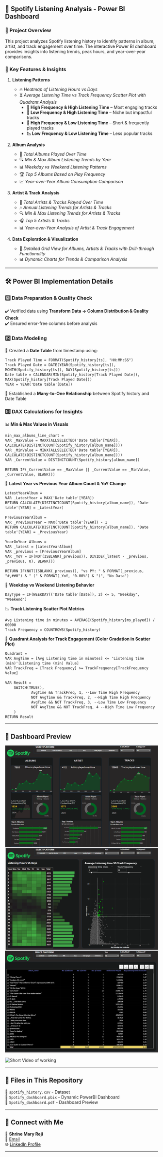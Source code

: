 ## 🎵 Spotify Listening Analysis - Power BI Dashboard

### 📌 Project Overview
This project analyzes Spotify listening history to identify patterns in album, artist, and track engagement over time. The interactive Power BI dashboard provides insights into listening trends, peak hours, and year-over-year comparisons.

### 🚀 Key Features & Insights
1. **Listening Patterns**  
   - 🔥 *Heatmap of Listening Hours vs Days*  
   - ⏳ *Average Listening Time vs Track Frequency Scatter Plot with Quadrant Analysis*  
     - **🎯 High Frequency & High Listening Time** – Most engaging tracks  
     - **📌 Low Frequency & High Listening Time** – Niche but impactful tracks  
     - **🔄 High Frequency & Low Listening Time** – Short & frequently played tracks  
     - **📉 Low Frequency & Low Listening Time** – Less popular tracks  

2. **Album Analysis**  
   - 📅 *Total Albums Played Over Time*  
   - 🔍 *Min & Max Album Listening Trends by Year*  
   - 📊 *Weekday vs Weekend Listening Patterns*  
   - 🏆 *Top 5 Albums Based on Play Frequency*  
   - 📈 *Year-over-Year Album Consumption Comparison*

3. **Artist & Track Analysis**  
   - 🎤 *Total Artists & Tracks Played Over Time*  
   - 🎶 *Annual Listening Trends for Artists & Tracks*  
   - 🔍 *Min & Max Listening Trends for Artists & Tracks*  
   - 🎧 *Top 5 Artists & Tracks*  
   - 📊 *Year-over-Year Analysis of Artist & Track Engagement*

4. **Data Exploration & Visualization**  
   - 📜 *Detailed Grid View for Albums, Artists & Tracks with Drill-through Functionality*  
   - 📊 *Dynamic Charts for Trends & Comparison Analysis*

---

## 🛠️ Power BI Implementation Details

### 1️⃣ Data Preparation & Quality Check  
✔️ Verified data using **Transform Data → Column Distribution & Quality Check**  
✔️ Ensured error-free columns before analysis  

### 2️⃣ Data Modeling  
🔗 Created a **Date Table** from timestamp using:  
```DAX
Track Played Time = FORMAT(Spotify_history[ts], "HH:MM:SS")
Track Played Date = DATE(YEAR(Spotify_history[ts]), MONTH(Spotify_history[ts]), DAY(Spotify_history[ts]))
Date table = CALENDAR(MIN(Spotify_history[Track Played Date]), MAX(Spotify_history[Track Played Date]))
YEAR = YEAR('Date table'[Date])
```
🔗 Established a **Many-to-One Relationship** between Spotify history and Date Table  

### 3️⃣ DAX Calculations for Insights  
📊 **Min & Max Values in Visuals**  
```DAX
min_max_albums_line_chart = 
VAR _MaxValue = MAXX(ALLSELECTED('Date table'[YEAR]), CALCULATE(DISTINCTCOUNT(Spotify_history[album_name])))
VAR _MinValue = MINX(ALLSELECTED('Date table'[YEAR]), CALCULATE(DISTINCTCOUNT(Spotify_history[album_name])))
VAR _CurrentValue = DISTINCTCOUNT(Spotify_history[album_name])

RETURN IF(_CurrentValue == _MaxValue || _CurrentValue == _MinValue, _CurrentValue, BLANK())
```
📆 **Latest Year vs Previous Year Album Count & YoY Change**  
```DAX
LatestYearAlbum = 
VAR _LatestYear = MAX('Date table'[YEAR])
RETURN CALCULATE(DISTINCTCOUNT(Spotify_history[album_name]), 'Date table'[YEAR] = _LatestYear)

PreviousYearAlbum = 
VAR _PreviousYear = MAX('Date table'[YEAR]) - 1
RETURN CALCULATE(DISTINCTCOUNT(Spotify_history[album_name]), 'Date table'[YEAR] = _PreviousYear)

YearOnYear Albums = 
VAR _latest = [LatestYearAlbum]
VAR _previous = [PreviousYearAlbum]
VAR _YoY = IF(NOT(ISBLANK(_previous)), DIVIDE(_latest - _previous, _previous, 0), BLANK())

RETURN IF(NOT(ISBLANK(_previous)), "vs PY: " & FORMAT(_previous, "#,##0") & " (" & FORMAT(_YoY, "0.00%") & ")", "No Data")
```
📅 **Weekday vs Weekend Listening Behavior**  
```DAX
DayType = IF(WEEKDAY(('Date table'[Date]), 2) <= 5, "Weekday", "Weekend")
```
📉 **Track Listening Scatter Plot Metrics**  
```DAX
Avg Listening time in minutes = AVERAGE(Spotify_history[ms_played]) / 60000
Track Frequency = COUNTROWS(Spotify_history)
```
🌈 **Quadrant Analysis for Track Engagement (Color Gradation in Scatter Plot)**  
```DAX
Quadrant = 
VAR AvgTime = [Avg Listening time in minutes] <= 'Listening time (min)'[Listening time (min) Value]
VAR TrackFreq = [Track Frequency] >= TrackFrequency[TrackFrequency Value]

VAR Result = 
    SWITCH(TRUE(),
            AvgTime && TrackFreq, 1, --Low Time High Frequency
            NOT AvgTime && TrackFreq, 2, --High Time High Frequency
            AvgTime && NOT TrackFreq, 3, --Low Time Low Frequency
            NOT AvgTime && NOT TrackFreq, 4 --High Time Low Frequency
    )
RETURN Result
```

---

## 📸 Dashboard Preview
![Home page dashboard](Home_spotify.png)
![Listening Patterns Dashboard](Listening_pattern_spotify.png)
![detailed data](data_to_drill_spotify.png)


![Short Video of working](short_video_spotify.gif)

---

## 📌 Files in This Repository
📂 `spotify_history.csv` - Dataset   
📂 `Spotify_dashboard.pbix` - Dynamic PowerBI Dashboard    
📂 `Spotify_dashboard.pdf` - Dashboard Preview   

---

## 🔗 Connect with Me
💼 **Shrine Mary Reji**  
📧 [Email](maryshrine18@gmail.com)  
🌐 [LinkedIn Profile](https://www.linkedin.com/in/shrinemary-analyst/)

---

